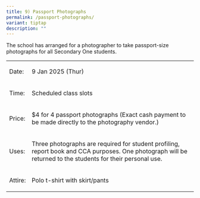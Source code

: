 ```yaml
---
title: 9) Passport Photographs
permalink: /passport-photographs/
variant: tiptap
description: ""
---
```

<p>The school has arranged for a photographer to take passport-size photographs
for all Secondary One students.</p>
<table style="minWidth: 50px">
<colgroup>
<col>
<col>
</colgroup>
<tbody>
<tr>
<td rowspan="1" colspan="1">
<p>Date:</p>
</td>
<td rowspan="1" colspan="1">
<p>9 Jan 2025 (Thur)</p>
</td>
</tr>
<tr>
<td rowspan="1" colspan="1">
<p>Time:</p>
</td>
<td rowspan="1" colspan="1">
<p>Scheduled class slots</p>
</td>
</tr>
<tr>
<td rowspan="1" colspan="1">
<p>Price:</p>
</td>
<td rowspan="1" colspan="1">
<p>$4 for 4 passport photographs (Exact cash payment to be made directly
to the photography vendor.)</p>
</td>
</tr>
<tr>
<td rowspan="1" colspan="1">
<p>Uses:</p>
</td>
<td rowspan="1" colspan="1">
<p>Three photographs are required for student profiling, report book and
CCA purposes. One photograph will be returned to the students for their
personal use.</p>
</td>
</tr>
<tr>
<td rowspan="1" colspan="1">
<p>Attire:</p>
</td>
<td rowspan="1" colspan="1">
<p>Polo t-shirt with skirt/pants</p>
</td>
</tr>
</tbody>
</table>
<p></p>